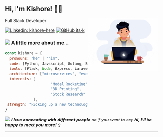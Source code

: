 <h2> Hi, I'm Kishore! 👨‍💻</h2>
<img align='right' src="kk.gif" width="230">
<p>Full Stack Developer</p>

[![Linkedin: kishore-here](https://img.shields.io/badge/-Kishore-blue?style=flat-square&logo=Linkedin&logoColor=white&link=https://www.linkedin.com/in/kishore-here/)](https://www.linkedin.com/in/kishore-here/)
[![GitHub its-k](https://img.shields.io/github/followers/its-k?label=follow&style=social)](https://github.com/its-k)


### <img src="https://media.giphy.com/media/VgCDAzcKvsR6OM0uWg/giphy.gif" width="50"> A little more about me...  

```javascript
const kishore = {
  pronouns: "he" | "him",
  code: [Python, Javascript, Golang, SQL, CSS, HTML, PHP, CoreJava],
  tools: [Flask, Node, Express, Laravel, Postman, Docker, AWS EC2, Heroku],
  architecture: ["microservices", "event-driven", "distributed systems", "database design"],
  interests: [
                     "Model Rocketing",
                     "3D Printing",
                     "Stock Research"
             ],
 strength: "Picking up a new technology or tool isn't a problem"
}
```

<img src="https://media.giphy.com/media/LnQjpWaON8nhr21vNW/giphy.gif" width="60"> <em><b>I love connecting with different people</b> so if you want to say <b>hi, I'll be happy to meet you more!</b> :)</em>

---

